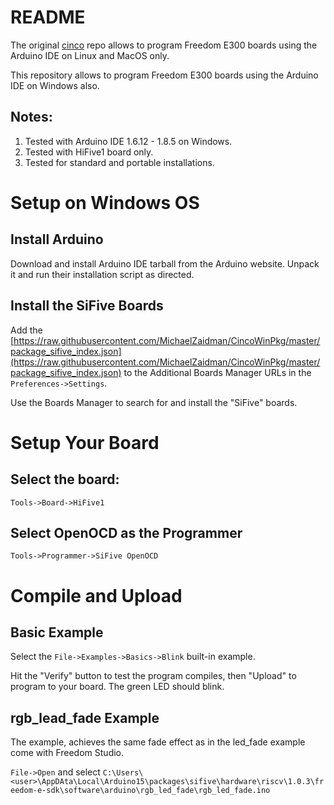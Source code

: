 # README #

The original [cinco](https://github.com/sifive/cinco) repo allows to program Freedom E300 boards using the Arduino IDE on Linux and MacOS only.

This repository allows to program Freedom E300 boards using the Arduino IDE on Windows also.

## Notes: ##
1. Tested with Arduino IDE 1.6.12 - 1.8.5 on Windows.
2. Tested with HiFive1 board only.
3. Tested for standard and portable installations.

# Setup on Windows OS #

## Install Arduino ##

Download and install Arduino IDE tarball from the Arduino website. Unpack it and run their installation script as directed.

## Install the SiFive Boards ##

Add the [https://raw.githubusercontent.com/MichaelZaidman/CincoWinPkg/master/package_sifive_index.json](https://raw.githubusercontent.com/MichaelZaidman/CincoWinPkg/master/package_sifive_index.json)
to the Additional Boards Manager URLs in the `Preferences->Settings`.

Use the Boards Manager to search for and install the "SiFive" boards.

# Setup Your Board #

## Select the board: ##
```
Tools->Board->HiFive1
```

## Select OpenOCD as the Programmer ##
```
Tools->Programmer->SiFive OpenOCD
```

# Compile and Upload #

## Basic Example ##

Select the `File->Examples->Basics->Blink` built-in example.

Hit the "Verify" button to test the program compiles,
then "Upload" to program to your board. The green LED should blink.

## rgb_lead_fade Example ##

The example, achieves the same fade effect as in the led_fade example come with Freedom Studio.

`File->Open` and select `C:\Users\<user>\AppDAta\Local\Arduino15\packages\sifive\hardware\riscv\1.0.3\freedom-e-sdk\software\arduino\rgb_led_fade\rgb_led_fade.ino`

